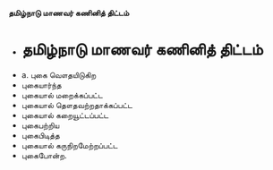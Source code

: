 **தமிழ்நாடு மாணவர் கணினித் திட்டம்**
- # தமிழ்நாடு மாணவர் கணினித் திட்டம்
- a. புகை வௌதயிடுகிற
- புகையார்ந்த
- புகையால் மறைக்கப்பட்ட
- புகையால் தௌதவற்றதாக்கப்பட்ட
- புகையால் கறையூட்டப்பட்ட
- புகைபற்றிய
- புகைபிடித்த
- புகையால் கருநிறமேற்றப்பட்ட
- புகைபோன்ற.

